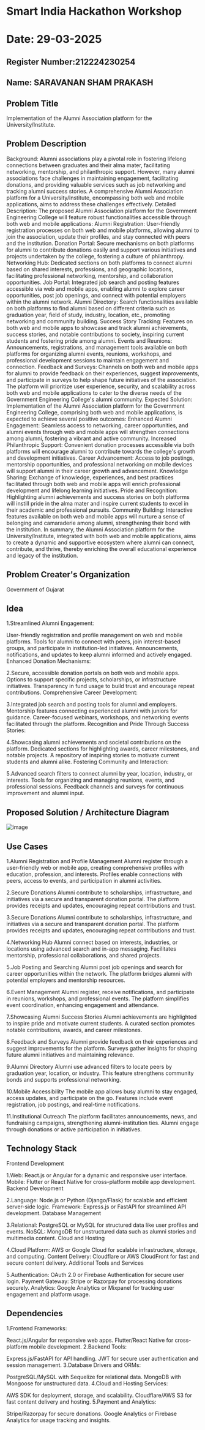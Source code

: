 # Smart India Hackathon Workshop
# Date: 29-03-2025
## Register Number:212224230254
## Name:  SARAVANAN SHAM PRAKASH

## Problem Title 



Implementation of the Alumni Association platform for the University/Institute.
## Problem Description
Background: Alumni associations play a pivotal role in fostering lifelong connections between graduates and their alma mater, facilitating networking, mentorship, and philanthropic support. However, many alumni associations face challenges in maintaining engagement, facilitating donations, and providing valuable services such as job networking and tracking alumni success stories. A comprehensive Alumni Association platform for a University/Institute, encompassing both web and mobile applications, aims to address these challenges effectively. Detailed Description: The proposed Alumni Association platform for the Government Engineering College will feature robust functionalities accessible through both web and mobile applications: Alumni Registration: User-friendly registration processes on both web and mobile platforms, allowing alumni to join the association, update their profiles, and stay connected with peers and the institution. Donation Portal: Secure mechanisms on both platforms for alumni to contribute donations easily and support various initiatives and projects undertaken by the college, fostering a culture of philanthropy. Networking Hub: Dedicated sections on both platforms to connect alumni based on shared interests, professions, and geographic locations, facilitating professional networking, mentorship, and collaboration opportunities. Job Portal: Integrated job search and posting features accessible via web and mobile apps, enabling alumni to explore career opportunities, post job openings, and connect with potential employers within the alumni network. Alumni Directory: Search functionalities available on both platforms to find alumni based on different criteria such as graduation year, field of study, industry, location, etc., promoting networking and community building. Success Story Tracking: Features on both web and mobile apps to showcase and track alumni achievements, success stories, and notable contributions to society, inspiring current students and fostering pride among alumni. Events and Reunions: Announcements, registrations, and management tools available on both platforms for organizing alumni events, reunions, workshops, and professional development sessions to maintain engagement and connection. Feedback and Surveys: Channels on both web and mobile apps for alumni to provide feedback on their experiences, suggest improvements, and participate in surveys to help shape future initiatives of the association. The platform will prioritize user experience, security, and scalability across both web and mobile applications to cater to the diverse needs of the Government Engineering College's alumni community. Expected Solution: Implementation of the Alumni Association platform for the Government Engineering College, comprising both web and mobile applications, is expected to achieve several positive outcomes: Enhanced Alumni Engagement: Seamless access to networking, career opportunities, and alumni events through web and mobile apps will strengthen connections among alumni, fostering a vibrant and active community. Increased Philanthropic Support: Convenient donation processes accessible via both platforms will encourage alumni to contribute towards the college's growth and development initiatives. Career Advancement: Access to job postings, mentorship opportunities, and professional networking on mobile devices will support alumni in their career growth and advancement. Knowledge Sharing: Exchange of knowledge, experiences, and best practices facilitated through both web and mobile apps will enrich professional development and lifelong learning initiatives. Pride and Recognition: Highlighting alumni achievements and success stories on both platforms will instill pride in the alma mater and inspire current students to excel in their academic and professional pursuits. Community Building: Interactive features available on both web and mobile apps will nurture a sense of belonging and camaraderie among alumni, strengthening their bond with the institution. In summary, the Alumni Association platform for the University/Institute, integrated with both web and mobile applications, aims to create a dynamic and supportive ecosystem where alumni can connect, contribute, and thrive, thereby enriching the overall educational experience and legacy of the institution.
## Problem Creater's Organization
Government of Gujarat

## Idea
1.Streamlined Alumni Engagement:

User-friendly registration and profile management on web and mobile platforms. Tools for alumni to connect with peers, join interest-based groups, and participate in institution-led initiatives. Announcements, notifications, and updates to keep alumni informed and actively engaged. Enhanced Donation Mechanisms:

2.Secure, accessible donation portals on both web and mobile apps. Options to support specific projects, scholarships, or infrastructure initiatives. Transparency in fund usage to build trust and encourage repeat contributions. Comprehensive Career Development:

3.Integrated job search and posting tools for alumni and employers. Mentorship features connecting experienced alumni with juniors for guidance. Career-focused webinars, workshops, and networking events facilitated through the platform. Recognition and Pride Through Success Stories:

4.Showcasing alumni achievements and societal contributions on the platform. Dedicated sections for highlighting awards, career milestones, and notable projects. A repository of inspiring stories to motivate current students and alumni alike. Fostering Community and Interaction:

5.Advanced search filters to connect alumni by year, location, industry, or interests. Tools for organizing and managing reunions, events, and professional sessions. Feedback channels and surveys for continuous improvement and alumni input.





## Proposed Solution / Architecture Diagram
![image](https://github.com/user-attachments/assets/17f4cef6-65a2-4c00-96b6-1a6f44b4f2ff)

## Use Cases
1.Alumni Registration and Profile Management Alumni register through a user-friendly web or mobile app, creating comprehensive profiles with education, profession, and interests. Profiles enable connections with peers, access to events, and participation in alumni activities.

2.Secure Donations Alumni contribute to scholarships, infrastructure, and initiatives via a secure and transparent donation portal. The platform provides receipts and updates, encouraging repeat contributions and trust.

3.Secure Donations Alumni contribute to scholarships, infrastructure, and initiatives via a secure and transparent donation portal. The platform provides receipts and updates, encouraging repeat contributions and trust.

4.Networking Hub Alumni connect based on interests, industries, or locations using advanced search and in-app messaging. Facilitates mentorship, professional collaborations, and shared projects.

5.Job Posting and Searching Alumni post job openings and search for career opportunities within the network. The platform bridges alumni with potential employers and mentorship resources.

6.Event Management Alumni register, receive notifications, and participate in reunions, workshops, and professional events. The platform simplifies event coordination, enhancing engagement and attendance.

7.Showcasing Alumni Success Stories Alumni achievements are highlighted to inspire pride and motivate current students. A curated section promotes notable contributions, awards, and career milestones.

8.Feedback and Surveys Alumni provide feedback on their experiences and suggest improvements for the platform. Surveys gather insights for shaping future alumni initiatives and maintaining relevance.

9.Alumni Directory Alumni use advanced filters to locate peers by graduation year, location, or industry. This feature strengthens community bonds and supports professional networking.

10.Mobile Accessibility The mobile app allows busy alumni to stay engaged, access updates, and participate on the go. Features include event registration, job postings, and real-time notifications.

11.Institutional Outreach The platform facilitates announcements, news, and fundraising campaigns, strengthening alumni-institution ties. Alumni engage through donations or active participation in initiatives.
## Technology Stack
Frontend Development

1.Web: React.js or Angular for a dynamic and responsive user interface. Mobile: Flutter or React Native for cross-platform mobile app development. Backend Development

2.Language: Node.js or Python (Django/Flask) for scalable and efficient server-side logic. Framework: Express.js or FastAPI for streamlined API development. Database Management

3.Relational: PostgreSQL or MySQL for structured data like user profiles and events. NoSQL: MongoDB for unstructured data such as alumni stories and multimedia content. Cloud and Hosting

4.Cloud Platform: AWS or Google Cloud for scalable infrastructure, storage, and computing. Content Delivery: Cloudflare or AWS CloudFront for fast and secure content delivery. Additional Tools and Services

5.Authentication: OAuth 2.0 or Firebase Authentication for secure user login. Payment Gateway: Stripe or Razorpay for processing donations securely. Analytics: Google Analytics or Mixpanel for tracking user engagement and platform usage.
## Dependencies

1.Frontend Frameworks:

React.js/Angular for responsive web apps. Flutter/React Native for cross-platform mobile development. 2.Backend Tools:

Express.js/FastAPI for API handling. JWT for secure user authentication and session management. 3.Database Drivers and ORMs:

PostgreSQL/MySQL with Sequelize for relational data. MongoDB with Mongoose for unstructured data. 4.Cloud and Hosting Services:

AWS SDK for deployment, storage, and scalability. Cloudflare/AWS S3 for fast content delivery and hosting. 5.Payment and Analytics:

Stripe/Razorpay for secure donations. Google Analytics or Firebase Analytics for usage tracking and insights.
